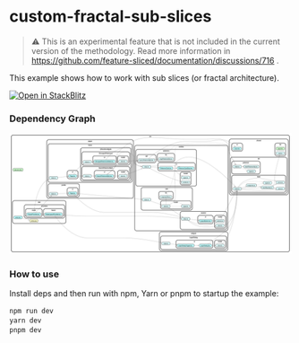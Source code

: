 # custom-fractal-sub-slices

> ⚠️ This is an experimental feature that is not included in the current version of the methodology. Read more information in https://github.com/feature-sliced/documentation/discussions/716 .

This example shows how to work with sub slices (or fractal architecture).

[![Open in StackBlitz](https://developer.stackblitz.com/img/open_in_stackblitz.svg)](https://stackblitz.com/github/noveogroup-amorgunov/fsd-lessons/tree/main/packages/custom-fractal-sub-slices)

### Dependency Graph

![Dependency Graph](./dependency-graph.svg)

### How to use

Install deps and then run with npm, Yarn or pnpm to startup the example:

```bash
npm run dev
yarn dev
pnpm dev
```
